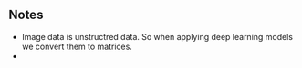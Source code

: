 ## Notes
- Image data is unstructred data. So when applying deep learning models we convert them to matrices.
- 
